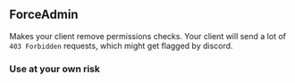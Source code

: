 ## ForceAdmin
Makes your client remove permissions checks.
Your client will send a lot of `403 Forbidden` requests, which might get flagged by discord.
### Use at your own risk

